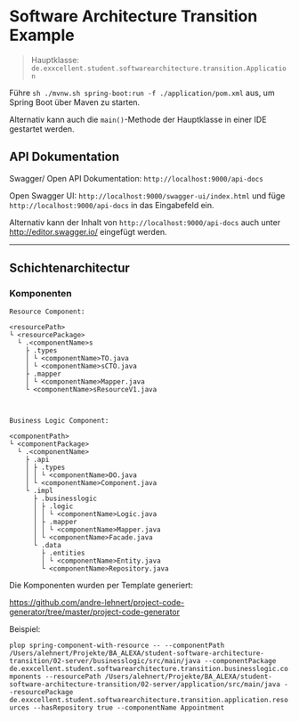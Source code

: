 # Software Architecture Transition Example

> Hauptklasse: `de.exxcellent.student.softwarearchitecture.transition.Application`

Führe `sh ./mvnw.sh spring-boot:run -f ./application/pom.xml` aus, um Spring Boot über Maven zu starten.

Alternativ kann auch die `main()`-Methode der Hauptklasse in einer IDE gestartet werden.

## API Dokumentation

Swagger/ Open API Dokumentation: 
`http://localhost:9000/api-docs`

Open Swagger UI:
`http://localhost:9000/swagger-ui/index.html`
und füge `http://localhost:9000/api-docs` in das Eingabefeld ein.

Alternativ kann der Inhalt von `http://localhost:9000/api-docs`
auch unter http://editor.swagger.io/ eingefügt werden.

----
## Schichtenarchitectur

### Komponenten

```
Resource Component:

<resourcePath> 
└ <resourcePackage>
  └ .<componentName>s
    ├ .types
    │ └ <componentName>TO.java
    │ └ <componentName>sCTO.java
    ├ .mapper
    │ └ <componentName>Mapper.java
    └ <componentName>sResourceV1.java



Business Logic Component:

<componentPath> 
└ <componentPackage>
  └ .<componentName>
    ├ .api
    │ ├ .types
    │ │ └ <componentName>DO.java
    │ └ <componentName>Component.java
    └ .impl
      ├ .businesslogic
      │ ├ .logic
      │ │ └ <componentName>Logic.java
      │ ├ .mapper
      │ │ └ <componentName>Mapper.java
      │ └ <componentName>Facade.java
      └ .data
        ├ .entities
        │ └ <componentName>Entity.java
        └ <componentName>Repository.java
```

Die Komponenten wurden per Template generiert:

https://github.com/andre-lehnert/project-code-generator/tree/master/project-code-generator

Beispiel:

`plop spring-component-with-resource -- --componentPath /Users/alehnert/Projekte/BA_ALEXA/student-software-architecture-transition/02-server/businesslogic/src/main/java --componentPackage de.exxcellent.student.softwarearchitecture.transition.businesslogic.components --resourcePath /Users/alehnert/Projekte/BA_ALEXA/student-software-architecture-transition/02-server/application/src/main/java --resourcePackage de.exxcellent.student.softwarearchitecture.transition.application.resources --hasRepository true --componentName Appointment`


